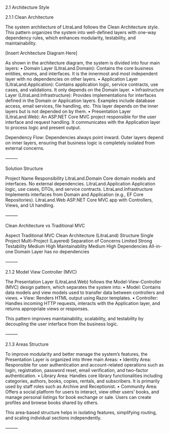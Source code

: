 2.1 Architecture Style

2.1.1 Clean Architecture

The system architecture of LitraLand follows the Clean Architecture style. This pattern organizes the system into well-defined layers with one-way dependency rules, which enhances modularity, testability, and maintainability.

[Insert Architecture Diagram Here]

As shown in the architecture diagram, the system is divided into four main layers:
	•	Domain Layer (LitraLand.Domain):
Contains the core business entities, enums, and interfaces. It is the innermost and most independent layer with no dependencies on other layers.
	•	Application Layer (LitraLand.Application):
Contains application logic, service contracts, use cases, and validations. It only depends on the Domain layer.
	•	Infrastructure Layer (LitraLand.Infrastructure):
Provides implementations for interfaces defined in the Domain or Application layers. Examples include database access, email services, file handling, etc. This layer depends on the inner layers but is not depended on by them.
	•	Presentation Layer (LitraLand.Web):
An ASP.NET Core MVC project responsible for the user interface and request handling. It communicates with the Application layer to process logic and present output.

Dependency Flow:
Dependencies always point inward. Outer layers depend on inner layers, ensuring that business logic is completely isolated from external concerns.

⸻

Solution Structure

Project Name	Responsibility
LitraLand.Domain	Core domain models and interfaces. No external dependencies.
LitraLand.Application	Application logic, use cases, DTOs, and service contracts.
LitraLand.Infrastructure	Implements interfaces from Domain and Application (e.g., EF Core Repositories).
LitraLand.Web	ASP.NET Core MVC app with Controllers, Views, and UI handling.


⸻

Clean Architecture vs Traditional MVC

Aspect	Traditional MVC	Clean Architecture (LitraLand)
Structure	Single Project	Multi-Project (Layered)
Separation of Concerns	Limited	Strong
Testability	Medium	High
Maintainability	Medium	High
Dependencies	All-in-one	Domain Layer has no dependencies


⸻

2.1.2 Model View Controller (MVC)

The Presentation Layer (LitraLand.Web) follows the Model-View-Controller (MVC) design pattern, which separates the system into:
	•	Model:
Contains data models and view models used to transfer data between controllers and views.
	•	View:
Renders HTML output using Razor templates.
	•	Controller:
Handles incoming HTTP requests, interacts with the Application layer, and returns appropriate views or responses.

This pattern improves maintainability, scalability, and testability by decoupling the user interface from the business logic.

⸻

2.1.3 Areas Structure

To improve modularity and better manage the system’s features, the Presentation Layer is organized into three main Areas:
	•	Identity Area:
Responsible for user authentication and account-related operations such as login, registration, password reset, email verification, and two-factor authentication.
	•	Library Area:
Handles core library functionalities including categories, authors, books, copies, rentals, and subscribers. It is primarily used by staff roles such as Archive and Receptionist.
	•	Community Area:
Offers a social platform for users to interact, view other users’ books, and manage personal listings for book exchange or sale. Users can create profiles and browse books shared by others.

This area-based structure helps in isolating features, simplifying routing, and scaling individual sections independently.

⸻